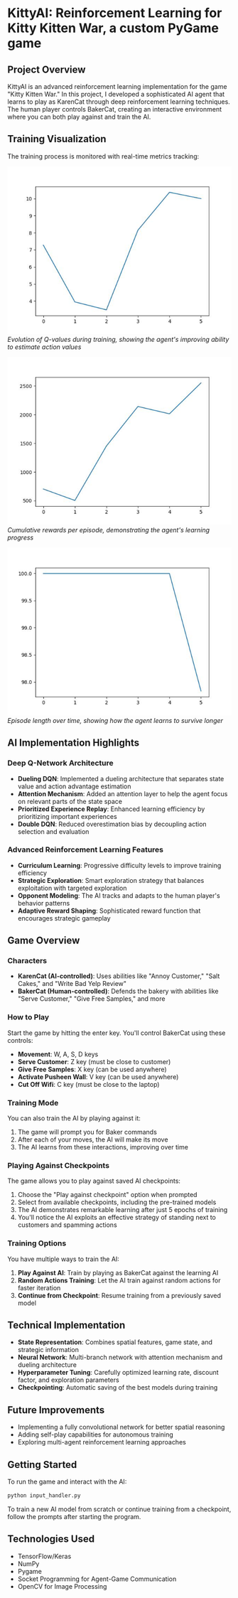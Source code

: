 # KittyAI: Reinforcement Learning for Kitty Kitten War, a custom PyGame game

## Project Overview
KittyAI is an advanced reinforcement learning implementation for the game "Kitty Kitten War." In this project, I developed a sophisticated AI agent that learns to play as KarenCat through deep reinforcement learning techniques. The human player controls BakerCat, creating an interactive environment where you can both play against and train the AI.

## Training Visualization
The training process is monitored with real-time metrics tracking:

![Q-Value Plot](checkpoints/fiveEpisodes/q_plot.jpg)
*Evolution of Q-values during training, showing the agent's improving ability to estimate action values*

![Reward Plot](checkpoints/fiveEpisodes/reward_plot.jpg)
*Cumulative rewards per episode, demonstrating the agent's learning progress*

![Episode Length Plot](checkpoints/fiveEpisodes/length_plot.jpg)
*Episode length over time, showing how the agent learns to survive longer*

## AI Implementation Highlights

### Deep Q-Network Architecture
- **Dueling DQN**: Implemented a dueling architecture that separates state value and action advantage estimation
- **Attention Mechanism**: Added an attention layer to help the agent focus on relevant parts of the state space
- **Prioritized Experience Replay**: Enhanced learning efficiency by prioritizing important experiences
- **Double DQN**: Reduced overestimation bias by decoupling action selection and evaluation

### Advanced Reinforcement Learning Features
- **Curriculum Learning**: Progressive difficulty levels to improve training efficiency
- **Strategic Exploration**: Smart exploration strategy that balances exploitation with targeted exploration
- **Opponent Modeling**: The AI tracks and adapts to the human player's behavior patterns
- **Adaptive Reward Shaping**: Sophisticated reward function that encourages strategic gameplay

## Game Overview

### Characters
- **KarenCat (AI-controlled)**: Uses abilities like "Annoy Customer," "Salt Cakes," and "Write Bad Yelp Review"
- **BakerCat (Human-controlled)**: Defends the bakery with abilities like "Serve Customer," "Give Free Samples," and more

### How to Play
Start the game by hitting the enter key. You'll control BakerCat using these controls:

- **Movement**: W, A, S, D keys
- **Serve Customer**: Z key (must be close to customer)
- **Give Free Samples**: X key (can be used anywhere)
- **Activate Pusheen Wall**: V key (can be used anywhere)
- **Cut Off Wifi**: C key (must be close to the laptop)

### Training Mode
You can also train the AI by playing against it:
1. The game will prompt you for Baker commands
2. After each of your moves, the AI will make its move
3. The AI learns from these interactions, improving over time

### Playing Against Checkpoints
The game allows you to play against saved AI checkpoints:
1. Choose the "Play against checkpoint" option when prompted
2. Select from available checkpoints, including the pre-trained models
3. The AI demonstrates remarkable learning after just 5 epochs of training
4. You'll notice the AI exploits an effective strategy of standing next to customers and spamming actions

### Training Options
You have multiple ways to train the AI:
1. **Play Against AI**: Train by playing as BakerCat against the learning AI
2. **Random Actions Training**: Let the AI train against random actions for faster iteration
3. **Continue from Checkpoint**: Resume training from a previously saved model

## Technical Implementation
- **State Representation**: Combines spatial features, game state, and strategic information
- **Neural Network**: Multi-branch network with attention mechanism and dueling architecture
- **Hyperparameter Tuning**: Carefully optimized learning rate, discount factor, and exploration parameters
- **Checkpointing**: Automatic saving of the best models during training

## Future Improvements
- Implementing a fully convolutional network for better spatial reasoning
- Adding self-play capabilities for autonomous training
- Exploring multi-agent reinforcement learning approaches

## Getting Started
To run the game and interact with the AI:

```bash
python input_handler.py
```

To train a new AI model from scratch or continue training from a checkpoint, follow the prompts after starting the program.

## Technologies Used
- TensorFlow/Keras
- NumPy
- Pygame
- Socket Programming for Agent-Game Communication
- OpenCV for Image Processing

